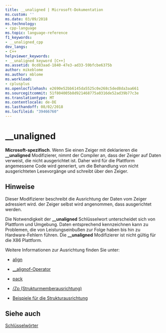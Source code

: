 ```yaml
---
title: __unaligned | Microsoft-Dokumentation
ms.custom: ''
ms.date: 03/09/2018
ms.technology:
- cpp-language
ms.topic: language-reference
f1_keywords:
- __unaligned_cpp
dev_langs:
- C++
helpviewer_keywords:
- __unaligned keyword [C++]
ms.assetid: 0cd83aad-1840-47e3-ad33-59bfcbe6375b
author: mikeblome
ms.author: mblome
ms.workload:
- cplusplus
ms.openlocfilehash: e2690e52bb6145da5525c0e268c5ded8da3aa661
ms.sourcegitcommit: 51f804005b8d921468775a0316de52ad39b77c3e
ms.translationtype: MT
ms.contentlocale: de-DE
ms.lasthandoff: 08/02/2018
ms.locfileid: "39466760"
---
```

# <a name="unaligned"></a>__unaligned

**Microsoft-spezifisch**. Wenn Sie einen Zeiger mit deklarieren die **__unaligned** Modifizierer, nimmt der Compiler an, dass der Zeiger auf Daten verweist, die nicht ausgerichtet ist. Daher wird für die Plattform angemessene Code wird generiert, um die Behandlung von nicht ausgerichteten Lesevorgänge und schreibt über den Zeiger.

## <a name="remarks"></a>Hinweise

Dieser Modifizierer beschreibt die Ausrichtung der Daten vom Zeiger adressiert wird. der Zeiger selbst wird angenommen, dass ausgerichtet werden.

Die Notwendigkeit der **__unaligned** Schlüsselwort unterscheidet sich von Plattform und Umgebung. Daten entsprechend kennzeichnen kann zu Problemen, die von Leistungseinbußen zur Folge haben bis hin zu Hardware-Fehlern führen. Die **__unaligned** Modifizierer ist nicht gültig für die X86 Plattform.

Weitere Informationen zur Ausrichtung finden Sie unter:

- [align](../cpp/align-cpp.md)

- [__alignof-Operator](../cpp/alignof-operator.md)

- [pack](../preprocessor/pack.md)

- [/Zp (Strukturmemberausrichtung)](../build/reference/zp-struct-member-alignment.md)

- [Beispiele für die Strukturausrichtung](../build/examples-of-structure-alignment.md)

## <a name="see-also"></a>Siehe auch
 [Schlüsselwörter](../cpp/keywords-cpp.md)